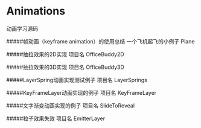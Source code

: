 # Animations
动画学习源码

#####帧动画（keyframe animation）的使用总结
一个飞机起飞的小例子 Plane

#####抽拉效果的2D实现
项目名 OfficeBuddy2D


#####抽拉效果的3D实现
项目名 OfficeBuddy3D

#####LayerSpring动画实现测试例子
项目名 LayerSprings

#####KeyFrameLayer动画实现的例子
项目名 KeyFrameLayer

#####文字渐变动画实现的例子
项目名 SlideToReveal

#####粒子效果失效
项目名 EmitterLayer